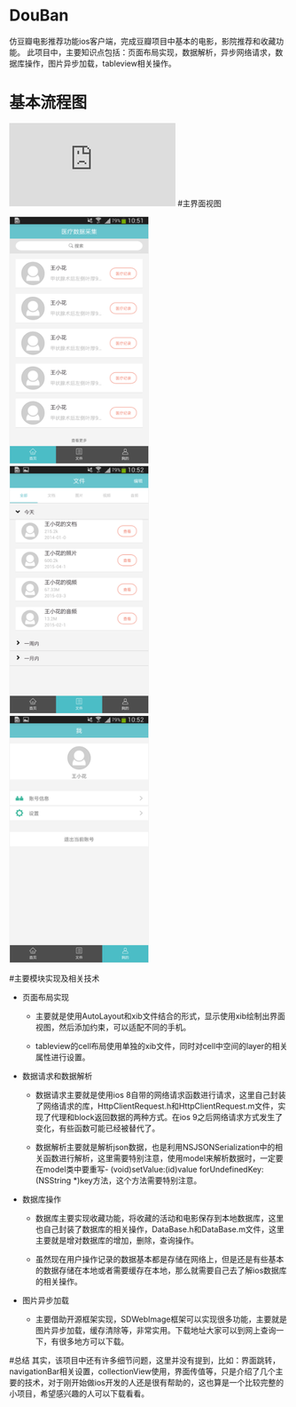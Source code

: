 # DouBan
仿豆瓣电影推荐功能ios客户端，完成豆瓣项目中基本的电影，影院推荐和收藏功能。 此项目中，主要知识点包括：页面布局实现，数据解析，异步网络请求，数据库操作，图片异步加载，tableview相关操作。
# 基本流程图
![image](https://github.com/sjaiwl/image_folder/blob/master/DouBan/豆瓣流程图.pdf)
#主界面视图
<div class='row'>
        <img src='https://github.com/sjaiwl/image_folder/blob/master/MedicalApplication/mainPage.png' width="250px" style='border: #f1f1f1 solid 1px'/>
        <img src='https://github.com/sjaiwl/image_folder/blob/master/MedicalApplication/filePage.png' width="250px" style='border: #f1f1f1 solid 1px'/>
        <img src='https://github.com/sjaiwl/image_folder/blob/master/MedicalApplication/minePage.png' width="250px" style='border: #f1f1f1 solid 1px'/>
    </div>
    
#主要模块实现及相关技术
* 页面布局实现
  * 主要就是使用AutoLayout和xib文件结合的形式，显示使用xib绘制出界面视图，然后添加约束，可以适配不同的手机。
 
  * tableview的cell布局使用单独的xib文件，同时对cell中空间的layer的相关属性进行设置。

* 数据请求和数据解析
  * 数据请求主要就是使用ios 8自带的网络请求函数进行请求，这里自己封装了网络请求的库，HttpClientRequest.h和HttpClientRequest.m文件，实现了代理和block返回数据的两种方式。在ios 9之后网络请求方式发生了变化，有些函数可能已经被替代了。

  * 数据解析主要就是解析json数据，也是利用NSJSONSerialization中的相关函数进行解析，这里需要特别注意，使用model来解析数据时，一定要在model类中要重写- (void)setValue:(id)value forUndefinedKey:(NSString *)key方法，这个方法需要特别注意。

* 数据库操作
  * 数据库主要实现收藏功能，将收藏的活动和电影保存到本地数据库，这里也自己封装了数据库的相关操作，DataBase.h和DataBase.m文件，这里主要就是增对数据库的增加，删除，查询操作。

  * 虽然现在用户操作记录的数据基本都是存储在网络上，但是还是有些基本的数据存储在本地或者需要缓存在本地，那么就需要自己去了解ios数据库的相关操作。

* 图片异步加载
  * 主要借助开源框架实现，SDWebImage框架可以实现很多功能，主要就是图片异步加载，缓存清除等，非常实用。下载地址大家可以到网上查询一下，有很多地方可以下载。


#总结
其实，该项目中还有许多细节问题，这里并没有提到，比如：界面跳转，navigationBar相关设置，collectionView使用，界面传值等，只是介绍了几个主要的技术，对于刚开始做ios开发的人还是很有帮助的，这也算是一个比较完整的小项目，希望感兴趣的人可以下载看看。
